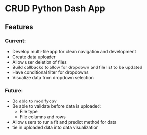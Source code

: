 # CRUD Python Dash App

## Features
### Current:
- Develop multi-file app for clean navigation and development
- Create data uploader
- Allow user deletion of files
- Build callbacks to allow for dropdown and file list to be updated
- Have conditional filter for dropdowns
- Visualize data from dropdown selection

### Future:
- Be able to modify csv
- Be able to validate before data is uploaded:
    - File type
    - File columns and rows 
- Allow users to run a fit and predict method for data
- tie in uploaded data into data visualization